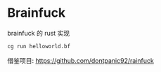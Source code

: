 # Brainfuck

brainfuck 的 rust 实现

```bash
cg run helloworld.bf
```

借鉴项目: https://github.com/dontpanic92/rainfuck